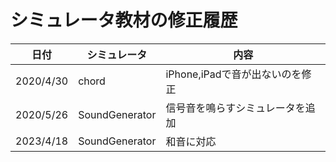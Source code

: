 # シミュレータ教材の修正履歴

日付 | シミュレータ | 内容
-|-|-
2020/4/30 | chord | iPhone,iPadで音が出ないのを修正
2020/5/26 | SoundGenerator | 信号音を鳴らすシミュレータを追加
2023/4/18 | SoundGenerator | 和音に対応
